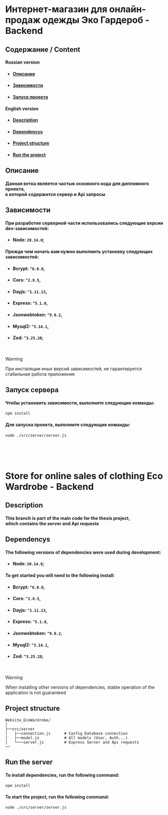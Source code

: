 # Интернет-магазин для онлайн-продаж одежды Эко Гардероб - Backend
## Содержание / Content
#### Russian version
- #### [Описание](#DescriptionRu)
- #### [Зависимости](#DependencysRu)
- #### [Запуск проекта](#RunProjectRu)

#### English version
- #### [Description](#DescriptionEng)
- #### [Dependencys](#DependencysEng)
- #### [Project structure](#ProjectStructureEng)
- #### [Run the project](#RunProjectEng)

<!--  -->

<a name='DescriptionRu'></a>
## Описание

#### Данная ветка является частью основного кода для дипломного проекта, <br> в которой содержится сервер и Api запросы

<!--  -->

<a name='DependencysRu'></a>
## Зависимости

#### При разработке серверной части использовались следующие версии dev-зависимостей:
- #### Node: ```20.14.0```;

#### Прежде чем начать вам нужно выполнить установку следующих зависимостей:
- #### Bcrypt: ```^6.0.0```,
- #### Cors: ```^2.8.5```,
- #### Dayjs: ```^1.11.13```,
- #### Express: ```^5.1.0```,
- #### Jsonwebtoken: ```^9.0.2```,
- #### Mysql2: ```^3.14.1```,
- #### Zod: ```^3.25.28```;

<br>

> [!WARNING]
> При инсталяции иных версий зависимостей, не гарантируется стабильная работа приложения

<!--  -->

<a name='RunProjectRu'></a>
## Запуск сервера

#### Чтобы установить зависимости, выполните следующие команды:
```terminal
npm install
```

#### Для запуска проекта, выполните следующие команды:
```terminal
node ./src/server/server.js
```

<br>
<br>
<br>

# Store for online sales of clothing Eco Wardrobe - Backend

<!--  -->

<a name='DescriptionEng'></a>
## Description

#### This branch is part of the main code for the thesis project, <br> which contains the server and Api requests

<!--  -->

<a name='DependencysEng'></a>
## Dependencys

#### The following versions of dependencies were used during development:
- #### Node: ```20.14.0```;

#### To get started you will need to the following install:
- #### Bcrypt: ```^6.0.0```,
- #### Cors: ```^2.8.5```,
- #### Dayjs: ```^1.11.13```,
- #### Express: ```^5.1.0```,
- #### Jsonwebtoken: ```^9.0.2```,
- #### Mysql2: ```^3.14.1```,
- #### Zod: ```^3.25.28```;

<br>

> [!WARNING]
> When installing other versions of dependencies, stable operation of the application is not guaranteed

<!--  -->

<a name='ProjectStructureEng'></a>
## Project structure

```
Website_EcoWardrobe/
|
├──src/server
|   ├──connection.js      # Config Database connection
|   ├──model.js           # All models (User, Auth...)
|   └───server.js         # Express Server and Api requests
──
```

<!-- -->

<a name='RunProjectEng'></a>
## Run the server

#### To install dependencies, run the following command:
```terminal
npm install
```

#### To start the project, run the following command:
```terminal
node ./src/server/server.js
```
